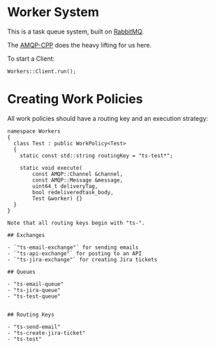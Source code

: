 # Worker System

This is a task queue system, built on [RabbitMQ](https://www.rabbitmq.com/).

The [AMQP-CPP](https://github.com/CopernicaMarketingSoftware/AMQP-CPP) does the heavy lifting for us here.

To start a Client:

```
Workers::Client.run();
```

# Creating Work Policies

All work policies should have a routing key and an execution strategy:

```
namespace Workers
{
  class Test : public WorkPolicy<Test>
  {
    static const std::string routingKey = "ts-test*";

    static void execute(
        const AMQP::Channel &channel,
        const AMQP::Message &message,
        uint64_t deliveryTag,
        bool redeliveredtask_body,
        Test &worker) {}
  }
}

Note that all routing keys begin with "ts-".

## Exchanges

- `"ts-email-exchange"` for sending emails
- `"ts-api-exchange"` for posting to an API
- `"ts-jira-exchange"` for creating Jira tickets

## Queues

- "ts-email-queue"
- "ts-jira-queue"
- "ts-test-queue"


## Routing Keys

- "ts-send-email"
- "ts-create-jira-ticket"
- "ts-test"
